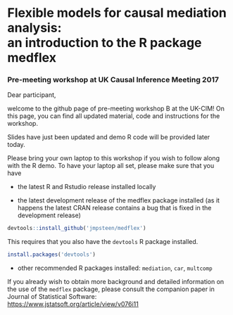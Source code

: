 # Flexible models for causal mediation analysis:<br/> an introduction to the R package medflex
### Pre-meeting workshop at UK Causal Inference Meeting 2017

Dear participant,

welcome to the github page of pre-meeting workshop B at the UK-CIM!
On this page, you can find all updated material, code and instructions for the workshop.

Slides have just been updated and demo R code will be provided later today.

Please bring your own laptop to this workshop if you wish to follow along with the R demo.
To have your laptop all set, please make sure that you have 

* the latest R and Rstudio release installed locally

* the latest development release of the medflex package installed (as it happens the latest CRAN release contains a bug that is fixed in the development release)
```R
devtools::install_github('jmpsteen/medflex')
```
This requires that you also have the `devtools` R package installed.
```R
install.packages('devtools')
```

* other recommended R packages installed: `mediation`, `car`, `multcomp`
 
If you already wish to obtain more background and detailed information on the use of the `medflex` package, please consult the companion paper in Journal of Statistical Software: https://www.jstatsoft.org/article/view/v076i11